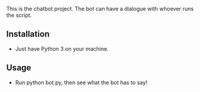This is the chatbot project.  The bot can have a dialogue with whoever runs the 
script.                                                                         
                                                                                
## Installation                                                                 
                                                                                
* Just have Python 3 on your machine.                                           
                                                                                
## Usage                                                                        
                                                                                
* Run python bot.py, then see what the bot has to say!
